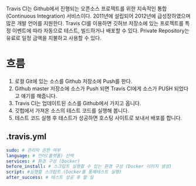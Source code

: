 Travis CI는 Github에서 진행되는 오픈소스 프로젝트를 위한 지속적인 통합(Continuous Integration) 서비스이다. 2011년에 설립되어 2012년에 급성장하였으며 많은 개발 언어를 지원한다. Travis CI를 이용하면 깃허브 저장소에 있는 프로젝트를 특정 이벤트에 따라 자동으로 테스트, 빌드하거나 배포할 수 있다. Private Repository는 유료로 일정 금액을 지불하고 사용할 수 있다.

# 흐름
1. 로컬 Git에 있는 소스를 Github 저장소에 Push를 한다.
2. Github master 저장소에 소스가 Push 되면 Travis CI에게 소스가 PUSH 되었다고 얘기를 해줍니다.
3. Travis CI는 업데이트된 소스를 Github에서 가지고 옵니다.
4. 깃헙에서 가져온 소스의 테스트 코드를 실행해 봅니다.
5. 테스트 코드 실행 후 테스트가 성공하면 호스팅 사이트로 보내서 배포를 합니다.

## .travis.yml
```yml
sudo: # 관리자 권한 여부
language: # 언어(플랫폼) 선택
services: # 환경 구성 (Docker)
before_install: # 스크립트 실행할 수 있는 환경 구성 (Docker 이미지 생성)
script: #실행할 스크립트 (Docker를 통해테스트 실행)
after_success: # 테스트 성공 후 할 일
```
